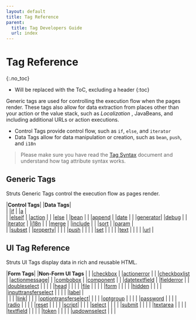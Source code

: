 ```yaml
---
layout: default
title: Tag Reference
parent:
  title: Tag Developers Guide
  url: index
---
```


# Tag Reference 
{:.no_toc}

* Will be replaced with the ToC, excluding a header
{:toc}

Generic tags are used for controlling the execution flow when the pages render. These tags also allow for data extraction 
from places other than your action or the value stack, such as _Localization_ , JavaBeans, and including additional URLs 
or action executions.

- Control Tags provide control flow, such as `if`, `else`, and `iterator`
- Data Tags allow for data manipulation or creation, such as `bean`, `push`, and `i18n`

> Please make sure you have read the [Tag Syntax](tag-syntax.html) document and understand how tag attribute syntax works.

## Generic Tags

Struts Generic Tags control the execution flow as pages render.

|**Control Tags**|                               |**Data Tags**|                 
|                |[if](if-tag.html)              |             |[a](a-tag.html)              |   
|                |[elseif](elseif-tag.html)      |             |[action](action-tag.html)    |
|                |[else](else-tag.html)          |             |[bean](bean-tag.html)        |
|                |[append](append-tag.html)      |             |[date](date-tag.html)        |
|                |[generator](generator-tag.html)|             |[debug](debug-tag.html)      |
|                |[iterator](iterator-tag.html)  |             |[i18n](i18n-tag.html)        |
|                |[merge](merge-tag.html)        |             |[include](include-tag.html)  |
|                |[sort](sort-tag.html)          |             |[param](param-tag.html)      |   
|                |[subset](subset-tag.html)      |             |[property](property-tag.html)|
|                |                               |             |[push](push-tag.html)        |
|                |                               |             |[set](set-tag.html)          |
|                |                               |             |[text](text-tag.html)        |
|                |                               |             |[url](url-tag.html)          |


## UI Tag Reference

Struts UI Tags display data in rich and reusable HTML.

|**Form Tags**|                                                     |**Non-Form UI Tags**    |
|             |[checkbox](checkbox-tag.html)                        |                        |[actionerror](actionerror-tag.html)    |
|             |[checkboxlist](checkboxlist-tag.html)                |                        |[actionmessage](actionmessage-tag.html)|
|             |[combobox](combobox-tag.html)                        |                        |[component](component-tag.html)        |
|             |[datetextfield](datetextfield-tag.html)              |                        |[fielderror](fielderror-tag.html)      |
|             |[doubleselect](doubleselect-tag.html)                |                        |                                       |
|             |[head](head-tag.html)                                |                        |                                       |
|             |[file](file-tag.html)                                |                        |                                       |
|             |[form](form-tag.html)                                |                        |                                       |
|             |[hidden](hidden-tag.html)                            |                        |                                       |
|             |[inputtransferselect](inputtransferselect-tag.html)  |                        |                                       |
|             |[label](label-tag.html)                              |                        
|                                       |
|             |[link](link-tag.html)|
|                                       |
|             |[optiontransferselect](optiontransferselect-tag.html)|                        |                                       |
|             |[optgroup](optgroup-tag.html)                        |                        |                                       |
|             |[password](password-tag.html)                        |                        |                                       |
|             |[radio](radio-tag.html)                              |                        |                                       |
|             |[reset](reset-tag.html)                              |                        |                                       |
|             |[script](script-tag.html)|
|                                  |
|             |[select](select-tag.html)                            |                        |                                       |
|             |[submit](submit-tag.html)                            |                        |                                       |
|             |[textarea](textarea-tag.html)                        |                        |                                       |
|             |[textfield](textfield-tag.html)                      |                        |                                       |
|             |[token](token-tag.html)                              |                        |                                       |
|             |[updownselect](updownselect-tag.html)                |                        |                                       |
